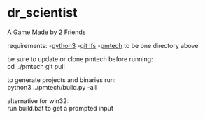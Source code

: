# dr_scientist
A Game Made by 2 Friends

requirements: 
-[python3](https://www.python.org/download/releases/3.0)
-[git lfs](https://git-lfs.github.com/)
-[pmtech](https://github.com/polymonster/pmtech.git) to be one directory above

be sure to update or clone pmtech before running:      
cd ../pmtech
git pull

to generate projects and binaries run:   
python3 ../pmtech/build.py -all

alternative for win32:   
run build.bat to get a prompted input


